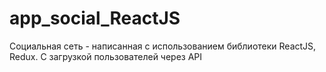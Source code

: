# app_social_ReactJS
Социальная сеть - написанная с использованием библиотеки ReactJS, Redux. С загрузкой пользователей через API
